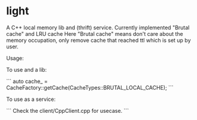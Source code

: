 # light
<p>
A C++ local memory lib and (thrift) service.
Currently implemented "Brutal cache" and LRU cache
Here "Brutal cache" means don't care about the memory occupation, only remove cache that reached ttl which is set up by user.
</p>
<p>
Usage:
</p>
<p>
To use and a lib:
</p>
```
auto cache_ = CacheFactory::getCache(CacheTypes::BRUTAL_LOCAL_CACHE);
```
<p>
To use as a service:
</p>
```
Check the client/CppClient.cpp for usecase.
```
